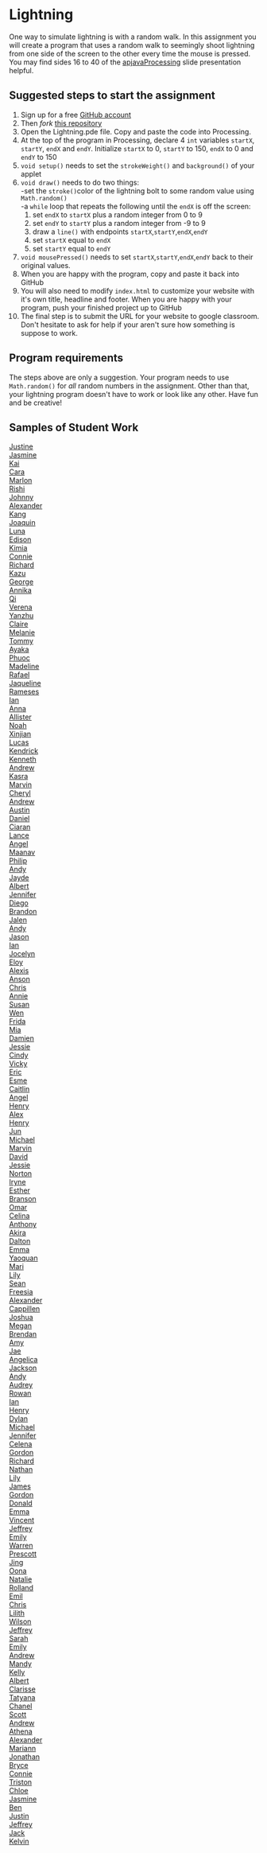 Lightning
=========

One way to simulate lightning is with a random walk. In this assignment you will create a program that uses a random walk to seemingly shoot lightning from one side of the screen to the other every time the mouse is pressed. You may find sides 16 to 40 of the [apjavaProcessing](https://docs.google.com/presentation/d/1sqbareaFmF9fMcp0XOl3hRO6hAlrU5WIaj4V-Kd3eDI/edit?usp=sharing) slide presentation helpful.  

Suggested steps to start the assignment
------------------------------------------
1. Sign up for a free [GitHub account](https://github.com/join)
1. Then *fork* [this repository](https://github.com/APCSLowell/Lightning) 
2. Open the Lightning.pde file. Copy and paste the code into Processing.
3. At the top of the program in Processing, declare 4 `int` variables `startX`, `startY`, `endX` and `endY`. Initialize `startX` to 0, `startY` to 150, `endX` to 0 and `endY` to 150
3. `void setup()` needs to set the `strokeWeight()` and `background()` of your applet
4. `void draw()` needs to do two things:  
  -set the `stroke()`color of the lightning bolt to some random value using `Math.random()`   
  -a `while` loop that repeats the following until the `endX` is off the screen:    
    1. set `endX` to `startX` plus a random integer from 0 to 9  
    2. set `endY` to `startY` plus a random integer from -9 to 9  
    3. draw a `line()` with endpoints `startX`,`startY`,`endX`,`endY`    
    4. set `startX` equal to `endX` 
    5. set `startY` equal to `endY`
5. `void mousePressed()` needs to set `startX`,`startY`,`endX`,`endY` back to their original values. 
5. When you are happy with the program, copy and paste it back into GitHub
5. You will also need to modify `index.html` to customize your website with it's own title, headline and footer. When you are happy with your program, push your finished project up to GitHub
6. The final step is to submit the URL for your website to google classroom. Don't hesitate to ask for help if your aren't sure how something is suppose to work.

Program requirements
-----------------------
The steps above are only a suggestion. Your program needs to use `Math.random()` for *all* random numbers in the assignment. Other than that, your lightning program doesn't have to work or look like any other. Have fun and be creative!

Samples of Student Work
-----------------------
[Justine](https://justineorgel.github.io/Lightning/)   
[Jasmine](https://jasmine-c-16.github.io/Lightning/)   
[Kai](https://kajjchang.github.io/Lightning/)   
[Cara](https://cakuk.github.io/Lightning/)   
[Marlon](https://marlonsm.github.io/Lightning/)    
[Rishi](https://rinath-apcs.github.io/Lightning/)   
[Johnny](https://jowong30.github.io/Lightning/)   
[Alexander](https://thunderb01.github.io/Lightning/)   
[Kang](https://kangryu.github.io/Lightning/)   
[Joaquin](https://jowarren137.github.io/Lightning/)   
[Luna](https://lunaisabel.github.io/Lightning/)   
[Edison](https://edchen5.github.io/Lightning/)   
[Kimia](https://kimiasattary.github.io/Lightning/)   
[Connie](https://cozhang.github.io/Lightning/)   
[Richard](https://richafk.github.io/Lightning/)   
[Kazu](https://chshimotake.github.io/Lightning/)   
[George](https://spospicy.github.io/Lightning/)   
[Annika](https://ahilladakis.github.io/Lightning/)   
[Qi](https://qiyang2.github.io/Lightning/)   
[Verena](https://verena14.github.io/Lightning/)   
[Yanzhu](https://yanzhug.github.io/Lightning/)   
[Claire](https://clrafferty.github.io/Lightning/)   
[Melanie](https://metam2.github.io/Lightning/)   
[Tommy](https://imatomster.github.io/Lightning/)   
[Ayaka](https://aychou.github.io/Lightning/)    
[Phuoc](https://megagotnothing.github.io/Lightning/)   
[Madeline](https://mhl343.github.io/Lightning/)   
[Rafael](https://rafaelcenzano.github.io/Lightning/)   
[Jaqueline](https://jacqsmei.github.io/Lightning/)   
[Rameses](https://notcompetent.github.io/Lightning/)   
[Ian](https://ianjazz246.github.io/Lightning/)   
[Anna](https://annaorgel.github.io/Lightning/)   
[Allister](https://allistertxu.github.io/Lightning/)   
[Noah](https://bizaark.github.io/Lightning/)   
[Xinjian](https://xinjiannn.github.io/Lightning/)   
[Lucas](https://lucaschin.github.io/Lightning/)   
[Kendrick](https://kendrick-lee.github.io/Lightning/)    
[Kenneth](https://kennethtang209.github.io/Lightning/)   
[Andrew](https://anvuong3.github.io/Lightning/)   
[Kasra](https://kasoltani.github.io/Lightning/)   
[Marvin](https://malee31.github.io/LightningProcessing/)   
[Cheryl](https://cherhchen.github.io/Lightning/)   
[Andrew](https://a431.github.io/Lightning/)   
[Austin](https://auluong1.github.io/Lightning/)   
[Daniel](https://daniel-dotcom.github.io/Lightning/)   
[Ciaran](https://cibuitrago12.github.io/Lightning/)   
[Lance](https://callmelancelot.github.io/Lightning/)   
[Angel](https://angel-maker68.github.io/Lightning/)   
[Maanav](https://gandhigang.github.io/Lightning/)   
[Philip](https://knight2night.github.io/Lightning/)   
[Andy](https://andy-wen1.github.io/Lightning/)   
[Jayde](https://jaydewong.github.io/Noodles/)   
[Albert](https://albertgiang.github.io/Lightning/)   
[Jennifer](https://jp4099.github.io/Lightning/)   
[Diego](https://diegoleong.github.io/Lightning/)   
[Brandon](https://btlsandwich.github.io/Lightning/)   
[Jalen](https://jalenng.github.io/Lightning/)   
[Andy](https://andyyao1.github.io/Lightning/)   
[Jason](https://everyusernameitrywentwrong-jason-ye.github.io/Lightning/)   
[Ian](https://iatang21.github.io/Lightning/)   
[Jocelyn](https://pexie66.github.io/Lightning/)   
[Eloy](https://eloyeluo.github.io/Lightning/)   
[Alexis](https://alexisapcs.github.io/Lightning/)   
[Anson](https://anyip4.github.io/Lightning/)   
[Chris](https://whizardxd.github.io/APCS/Processing/Lightning/Lightning.html)   
[Annie](https://anli32.github.io/Lightning/)   
[Susan](https://susanm87.github.io/Lightning/)   
[Wen](https://wizardowolfini.github.io/Lightning/)   
[Frida](https://frida-calvo.github.io/Lightning/)   
[Mia](https://chenmia.github.io/Lightning/)   
[Damien](https://daliang5.github.io/Lightning/)   
[Jessie](https://envylyst.github.io/Lightning/)   
[Cindy](https://sancyndia.github.io/Lightning/)   
[Vicky](https://vickyguan3.github.io/Lightning/)   
[Eric](https://3ricyu.github.io/Lightning/)   
[Esme](https://esmedpk.github.io/Lightning/)   
[Caitlin](https://caitlinchann.github.io/Lightning/)   
[Angel](https://anli30.github.io/Lightning/)   
[Henry](https://henryjack12.github.io/Lightning/)   
[Alex](https://alzepex.github.io/Lightning/)   
[Henry](https://henguyen1.github.io/Lightning/)   
[Jun](https://juwu19.github.io/Lightning/)   
[Michael](https://michaelapcs.github.io/Lightning/)   
[Marvin](https://malee31.github.io/Lightning/)   
[David](https://dachen18.github.io/Lightning/)   
[Jessie](https://jechen30.github.io/Lightning/)   
[Norton](https://nomvus.github.io/Lightning/)   
[Iryne](https://irynechu.github.io/Lightning/)   
[Esther](https://estherchung83.github.io/Lightning/)   
[Branson](https://brguan1.github.io/Lightning/)   
[Omar](https://omaralkharji.github.io/Lightning/)   
[Celina](https://celinaye.github.io/Lightning/)   
[Anthony](https://aanthh.github.io/Lightning/)   
[Akira](https://akirachou2468.github.io/Lightning/)   
[Dalton](https://daltonnham.github.io/Lightning/)   
[Emma](https://emmab3.github.io/Lightning/)   
[Yaoquan](https://yachen16.github.io/Lightning/)   
[Mari](https://mariwoodworth.github.io/Lightning/)   
[Lily](https://cailcali.github.io/Lightning/)   
[Sean](https://seanzep.github.io/Lightning/)   
[Freesia](https://freesiaf.github.io/Lightning/)   
[Alexander](https://alexanduh.github.io/Lightning/)   
[Cappillen](https://apcscap.github.io/Lightning/)   
[Joshua](https://jowong1.github.io/Lightning/)   
[Megan](https://meganeliza.github.io/Lightning/)   
[Brendan](https://brleunga.github.io/Lightning/)   
[Amy](https://amychang415.github.io/Lightning/)   
[Jae](https://jaekim06789.github.io/Lightning/)   
[Angelica](https://anlam4.github.io/Lightning/)   
[Jackson](https://jacksonjude.github.io/Lightning/)   
[Andy](https://anli28.github.io/Lightning/)   
[Audrey](https://chubbibunniomnomnom.github.io/Lightning/)   
[Rowan](https://rowanmckereghan.github.io/Lightning/)   
[Ian](https://ialau.github.io/Lightning/)   
[Henry](https://helee2.github.io/Lightning/)   
[Dylan](https://dyhuynh.github.io/Lightning/)   
[Michael](https://psyduckjar.github.io/Lightning/)   
[Jennifer](https://jehui2.github.io/Lightning/)   
[Celena](https://celinaye.github.io/Lightning/)   
[Gordon](https://goyee.github.io/Lightning/)   
[Richard](https://riprivalov.github.io/Lightning/)   
[Nathan](https://natran951.github.io/Lightning/)   
[Lily](https://oulilyapjava.github.io/Lightning/)   
[James](https://james168ma.github.io/Lightning/)   
[Gordon](https://milkteadailo.github.io/Lightning/)   
[Donald](https://dchung21.github.io/Lightning/)   
[Emma](https://emblenkinsop.github.io/Lightning/)   
[Vincent](https://ss963213.github.io/Lightning/)   
[Jeffrey](https://jechen27.github.io/Lightning/)   
[Emily](https://emchen1.github.io/Lightning/)   
[Warren](https://werren.github.io/Lightning/)   
[Prescott](https://prescott00000.github.io/Lightning/)   
[Jing](https://jili53.github.io/Lightning/)   
[Oona](https://oonarisseadams.github.io/Lightning/)   
[Natalie](https://nabunimovitz.github.io/Lightning/)   
[Rolland](https://rollandliao.github.io/Lightning/)   
[Emil](https://emil000.github.io/Lightning/)   
[Chris](https://chrisc641.github.io/Lightning/)   
[Lilith](https://darkefox.github.io/Lightning/)   
[Wilson](https://strawhatwilson.github.io/Lightning/)   
[Jeffrey](https://jeffreythesloth.github.io/Lightning/)   
[Sarah](https://sarah2468.github.io/Lightning/)   
[Emily](https://emquach.github.io/Lightning/)   
[Andrew](https://ansimasfusd.github.io/Lightning/)   
[Mandy](https://mandy-wu.github.io/Lightning/)   
[Kelly](https://kellykelp.github.io/Lightning/)   
[Albert](https://albertma222.github.io/Lightning/)   
[Clarisse](https://claruino.github.io/Lightning/)   
[Tatyana](https://tgrishanina.github.io/Lightning/)   
[Chanel](https://chan3l.github.io/Lightning/)   
[Scott](https://lulzees.github.io/Lightning/)   
[Andrew](https://werren.github.io/Lightning/)   
[Athena](https://atzhou1.github.io/Lightning/)   
[Alexander](http://gh.epixtallion.tk/Lightning/)   
[Mariann](https://mariann-lowellapcs.github.io/Lightning/)   
[Jonathan](https://jonathan109.github.io/Lightning/)   
[Bryce](https://brmao123.github.io/Lightning/)   
[Connie](https://theconnieliu.github.io/Lightning/)   
[Triston](https://trting.github.io/Lightning/)  
[Chloe](https://chlozimo.github.io/Lightning/)   
[Jasmine](https://jjasmine.github.io/Lightning/)   
[Ben](https://belee7.github.io/Lightning/)   
[Justin](https://jolucky.github.io/Lightning/)   
[Jeffrey](https://codingjeff.github.io/Lightning/)   
[Jack](https://srslywhythere.github.io/Lightning/)   
[Kelvin](https://chan34kelvin.github.io/Lightning/)   

